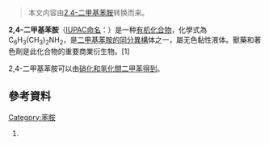 > 本文内容由[2,4-二甲基苯胺](https://zh.wikipedia.org/wiki/2,4-二甲基苯胺)转换而来。


**2,4-二甲基苯胺**（[IUPAC命名](../Page/IUPAC命名法.md "wikilink")：）是一种[有机化合物](../Page/有机化合物.md "wikilink")，化學式為C<sub>6</sub>H<sub>3</sub>(CH<sub>3</sub>)<sub>2</sub>NH<sub>2</sub>，是[二甲基苯胺的](https://zh.wikipedia.org/wiki/二甲基苯胺 "wikilink")[同分異構](../Page/同分異構.md "wikilink")体之一，屬无色黏性液体。獸藥和著色劑是此化合物的重要商業衍生物。\[1\]

2,4-二甲基苯胺可以由[硝化和](https://zh.wikipedia.org/wiki/硝化 "wikilink")[氢化](../Page/氢化.md "wikilink")[間二甲苯得到](https://zh.wikipedia.org/wiki/間二甲苯 "wikilink")。

## 參考資料

[Category:苯胺](https://zh.wikipedia.org/wiki/Category:苯胺 "wikilink")

1.